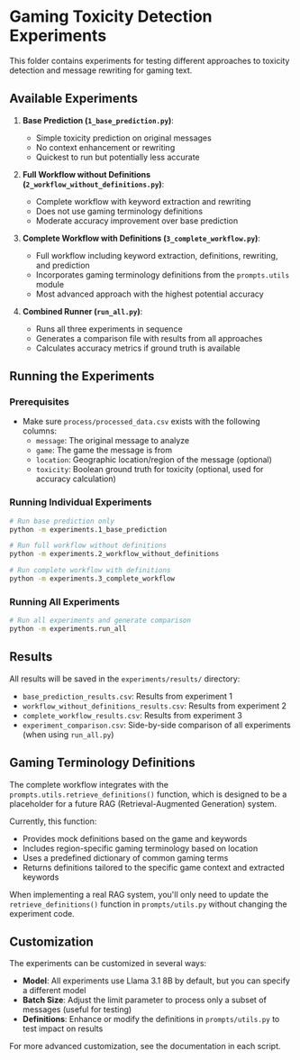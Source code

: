 # Gaming Toxicity Detection Experiments

This folder contains experiments for testing different approaches to toxicity detection and message rewriting for gaming text.

## Available Experiments

1. **Base Prediction (`1_base_prediction.py`)**: 
   - Simple toxicity prediction on original messages
   - No context enhancement or rewriting
   - Quickest to run but potentially less accurate

2. **Full Workflow without Definitions (`2_workflow_without_definitions.py`)**:
   - Complete workflow with keyword extraction and rewriting
   - Does not use gaming terminology definitions
   - Moderate accuracy improvement over base prediction

3. **Complete Workflow with Definitions (`3_complete_workflow.py`)**:
   - Full workflow including keyword extraction, definitions, rewriting, and prediction
   - Incorporates gaming terminology definitions from the `prompts.utils` module
   - Most advanced approach with the highest potential accuracy

4. **Combined Runner (`run_all.py`)**:
   - Runs all three experiments in sequence
   - Generates a comparison file with results from all approaches
   - Calculates accuracy metrics if ground truth is available

## Running the Experiments

### Prerequisites

- Make sure `process/processed_data.csv` exists with the following columns:
  - `message`: The original message to analyze
  - `game`: The game the message is from
  - `location`: Geographic location/region of the message (optional)
  - `toxicity`: Boolean ground truth for toxicity (optional, used for accuracy calculation)

### Running Individual Experiments

```bash
# Run base prediction only
python -m experiments.1_base_prediction

# Run full workflow without definitions
python -m experiments.2_workflow_without_definitions

# Run complete workflow with definitions
python -m experiments.3_complete_workflow
```

### Running All Experiments

```bash
# Run all experiments and generate comparison
python -m experiments.run_all
```

## Results

All results will be saved in the `experiments/results/` directory:

- `base_prediction_results.csv`: Results from experiment 1
- `workflow_without_definitions_results.csv`: Results from experiment 2
- `complete_workflow_results.csv`: Results from experiment 3
- `experiment_comparison.csv`: Side-by-side comparison of all experiments (when using `run_all.py`)

## Gaming Terminology Definitions

The complete workflow integrates with the `prompts.utils.retrieve_definitions()` function, which is designed to be a placeholder for a future RAG (Retrieval-Augmented Generation) system. 

Currently, this function:
- Provides mock definitions based on the game and keywords
- Includes region-specific gaming terminology based on location
- Uses a predefined dictionary of common gaming terms
- Returns definitions tailored to the specific game context and extracted keywords

When implementing a real RAG system, you'll only need to update the `retrieve_definitions()` function in `prompts/utils.py` without changing the experiment code.

## Customization

The experiments can be customized in several ways:

- **Model**: All experiments use Llama 3.1 8B by default, but you can specify a different model
- **Batch Size**: Adjust the limit parameter to process only a subset of messages (useful for testing)
- **Definitions**: Enhance or modify the definitions in `prompts/utils.py` to test impact on results

For more advanced customization, see the documentation in each script. 